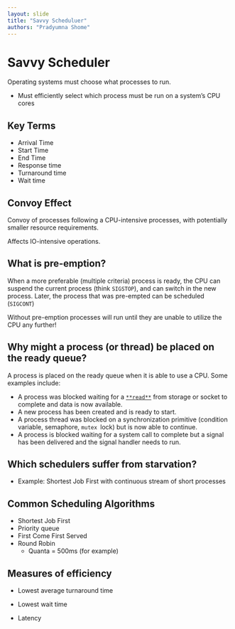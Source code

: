 ```yaml
---
layout: slide
title: "Savvy Scheduluer"
authors: "Pradyumna Shome"
---
```


# Savvy Scheduler

Operating systems must choose what processes to run.

* Must efficiently select which process must be run on a system’s CPU cores

## Key Terms

* Arrival Time
* Start Time
* End Time
* Response time
* Turnaround time
* Wait time

## Convoy Effect

Convoy of processes following a CPU-intensive processes, with potentially smaller resource requirements.

Affects IO-intensive operations.

## What is pre-emption?

When a more preferable (multiple criteria) process is ready, the CPU can suspend the current process (think `SIGSTOP`), and can switch in the new process. Later, the process that was pre-empted can be scheduled (`SIGCONT`)

Without pre-emption processes will run until they are unable to utilize the CPU any further!

## Why might a process (or thread) be placed on the ready queue?

A process is placed on the ready queue when it is able to use a CPU. Some examples include:

* A process was blocked waiting for a [`**read**`](https://linux.die.net/man/3/read) from storage or socket to complete and data is now available.
* A new process has been created and is ready to start.
* A process thread was blocked on a synchronization primitive (condition variable, semaphore, `mutex `lock) but is now able to continue.
* A process is blocked waiting for a system call to complete but a signal has been delivered and the signal handler needs to run.

## Which schedulers suffer from starvation?

* Example: Shortest Job First with continuous stream of short processes

## Common Scheduling Algorithms

* Shortest Job First
* Priority queue
* First Come First Served
* Round Robin
  * Quanta = 500ms (for example)

## Measures of efficiency

* Lowest average turnaround time

* Lowest wait time

* Latency
